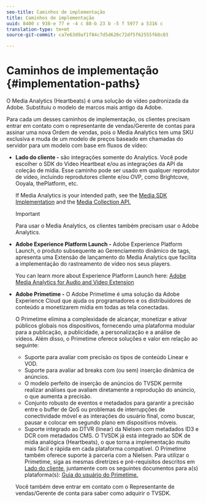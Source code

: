 ```yaml
---
seo-title: Caminhos de implementação
title: Caminhos de implementação
uuid: 8400 c 938-e 77 e -4 c 88-b 23 b -5 f 5977 a 5316 c
translation-type: tm+mt
source-git-commit: ca7e63d9af1f84c7d5d620c72df5f62555f68c03

---
```



# Caminhos de implementação {#implementation-paths}

O Media Analytics (Heartbeats) é uma solução de vídeo padronizada da Adobe. Substituiu o modelo de marcos mais antigo da Adobe.

Para cada um desses caminhos de implementação, os clientes precisam entrar em contato com o representante de vendas/Gerente de contas para assinar uma nova Ordem de vendas, pois o Media Analytics tem uma SKU exclusiva e muda de um modelo de preços baseado em chamadas do servidor para um modelo com base em fluxos de vídeo:

* **Lado do cliente -** são integrações somente do Analytics. Você pode escolher o SDK do Video Heartbeat e/ou as integrações da API da coleção de mídia. Esse caminho pode ser usado em qualquer reprodutor de vídeo, incluindo reprodutores cliente e/ou OVP, como Brightcove, Ooyala, thePlatform, etc.

   If Media Analytics is your intended path, see the [Media SDK Implementation](../../sdk-implement/setup/setup-overview.md) and the [Media Collection API.](../../media-collection-api/mc-api-overview.md)

   >[!IMPORTANT]
   >
   >Para usar o Media Analytics, os clientes também precisam usar o Adobe Analytics.

* **Adobe Experience Platform Launch -** Adobe Experience Platform Launch, o produto subsequente ao Gerenciamento dinâmico de tags, apresenta uma Extensão de lançamento do Media Analytics que facilita a implementação do rastreamento de vídeo nos seus players.

   You can learn more about Experience Platform Launch here: [Adobe Media Analytics for Audio and Video Extension](https://docs.adobelaunch.com/extension-reference/web/adobe-media-analytics-for-audio-and-video-extension)
* **Adobe Primetime -** O Adobe Primetime é uma solução da Adobe Experience Cloud que ajuda os programadores e os distribuidores de conteúdo a monetizarem mídia em todas as tela conectadas.

   O Primetime elimina a complexidade de alcançar, monetizar e ativar públicos globais nos dispositivos, fornecendo uma plataforma modular para a publicação, a publicidade, a personalização e a análise de vídeos. Além disso, o Primetime oferece soluções e valor em relação ao seguinte:

   * Suporte para avaliar com precisão os tipos de conteúdo Linear e VOD.
   * Suporte para avaliar ad breaks com (ou sem) inserção dinâmica de anúncios.
   * O modelo perfeito de inserção de anúncios do TVSDK permite realizar análises que avaliam diretamente a reprodução do anúncio, o que aumenta a precisão.
   * Conjunto robusto de eventos e metadados para garantir a precisão entre o buffer de QoS ou problemas de interrupções de conectividade móvel e as interações do usuário final, como buscar, pausar e colocar em segundo plano em dispositivos móveis.
   * Suporte integrado ao DTVR (linear) da Nielsen com metadados ID3 e DCR com metadados CMS.
   O TVSDK já está integrado ao SDK de mídia analógica (Heartbeats), o que torna a implementação muito mais fácil e rápida em cada plataforma compatível. O Primetime também oferece suporte à parceria com a Nielsen. Para utilizar o Primetime, siga as mesmas diretrizes e pré-requisitos descritos em  [Lado do cliente](../../intro-to-ava/implementation-paths/client-side-path.md), juntamente com os seguintes documentos para a(s) plataforma(s): [Guia do usuário do Primetime.](https://helpx.adobe.com/primetime/user-guide.html)

   Você também deve entrar em contato com o Representante de vendas/Gerente de conta para saber como adquirir o TVSDK.
